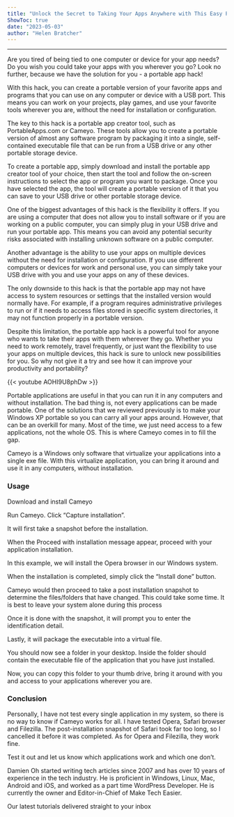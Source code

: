 ```yaml
---
title: "Unlock the Secret to Taking Your Apps Anywhere with This Easy Portable Hack!"
ShowToc: true 
date: "2023-05-03"
author: "Helen Bratcher"
---
```

*****
Are you tired of being tied to one computer or device for your app needs? Do you wish you could take your apps with you wherever you go? Look no further, because we have the solution for you - a portable app hack!

With this hack, you can create a portable version of your favorite apps and programs that you can use on any computer or device with a USB port. This means you can work on your projects, play games, and use your favorite tools wherever you are, without the need for installation or configuration.

The key to this hack is a portable app creator tool, such as PortableApps.com or Cameyo. These tools allow you to create a portable version of almost any software program by packaging it into a single, self-contained executable file that can be run from a USB drive or any other portable storage device.

To create a portable app, simply download and install the portable app creator tool of your choice, then start the tool and follow the on-screen instructions to select the app or program you want to package. Once you have selected the app, the tool will create a portable version of it that you can save to your USB drive or other portable storage device.

One of the biggest advantages of this hack is the flexibility it offers. If you are using a computer that does not allow you to install software or if you are working on a public computer, you can simply plug in your USB drive and run your portable app. This means you can avoid any potential security risks associated with installing unknown software on a public computer.

Another advantage is the ability to use your apps on multiple devices without the need for installation or configuration. If you use different computers or devices for work and personal use, you can simply take your USB drive with you and use your apps on any of these devices.

The only downside to this hack is that the portable app may not have access to system resources or settings that the installed version would normally have. For example, if a program requires administrative privileges to run or if it needs to access files stored in specific system directories, it may not function properly in a portable version.

Despite this limitation, the portable app hack is a powerful tool for anyone who wants to take their apps with them wherever they go. Whether you need to work remotely, travel frequently, or just want the flexibility to use your apps on multiple devices, this hack is sure to unlock new possibilities for you. So why not give it a try and see how it can improve your productivity and portability?

{{< youtube AOHI9U8phDw >}} 



Portable applications are useful in that you can run it in any computers and without installation. The bad thing is, not every applications can be made portable. One of the solutions that we reviewed previously is to make your Windows XP portable so you can carry all your apps around. However, that can be an overkill for many. Most of the time, we just need access to a few applications, not the whole OS. This is where Cameyo comes in to fill the gap.
 
Cameyo is a Windows only software that virtualize your applications into a single exe file. With this virtualize application, you can bring it around and use it in any computers, without installation.

 
### Usage
 
Download and install Cameyo
 
Run Cameyo. Click “Capture installation”.
 

 
It will first take a snapshot before the installation.
 
When the Proceed with installation message appear, proceed with your application installation. 
 
In this example, we will install the Opera browser in our Windows system.
 
When the installation is completed, simply click the “Install done” button.
 
Cameyo would then proceed to take a post installation snapshot to determine the files/folders that have changed. This could take some time. It is best to leave your system alone during this process
 
Once it is done with the snapshot, it will prompt you to enter the identification detail.
 
Lastly, it will package the executable into a virtual file.
 
You should now see a folder in your desktop. Inside the folder should contain the executable file of the application that you have just installed.
 
Now, you can copy this folder to your thumb drive, bring it around with you and access to your applications wherever you are.
 
### Conclusion
 
Personally, I have not test every single application in my system, so there is no way to know if Cameyo works for all. I have tested Opera, Safari browser and Filezilla. The post-installation snapshot of Safari took far too long, so I cancelled it before it was completed. As for Opera and Filezilla, they work fine.
 
Test it out and let us know which applications work and which one don’t.
 
Damien Oh started writing tech articles since 2007 and has over 10 years of experience in the tech industry. He is proficient in Windows, Linux, Mac, Android and iOS, and worked as a part time WordPress Developer. He is currently the owner and Editor-in-Chief of Make Tech Easier.
 
Our latest tutorials delivered straight to your inbox




